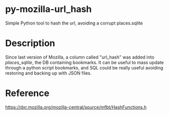 # py-mozilla-url_hash
Simple Python tool to hash the url, avoiding a corrupt places.sqlite
# Description
Since last version of Mozilla, a column called "url_hash" was added into *places_sqlite*, the DB containing bookmarks. It can be useful to mass update through a python script bookmarks, and SQL could be really useful avoiding restoring and backing up with JSON files.
# Reference
https://dxr.mozilla.org/mozilla-central/source/mfbt/HashFunctions.h
